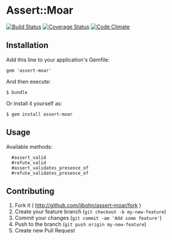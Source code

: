 # Assert::Moar

[![Build Status](https://travis-ci.org/jjbohn/assert-moar.png?branch=master)](https://travis-ci.org/jjbohn/assert-moar)
[![Coverage Status](https://coveralls.io/repos/jjbohn/assert-moar/badge.png?branch=master)](https://coveralls.io/r/jjbohn/assert-moar?branch=master)
[![Code Climate](https://codeclimate.com/github/jjbohn/assert-moar.png)](https://codeclimate.com/github/jjbohn/assert-moar)

## Installation

Add this line to your application's Gemfile:

    gem 'assert-moar'

And then execute:

    $ bundle

Or install it yourself as:

    $ gem install assert-moar

## Usage

Available methods:
```
  #assert_valid
  #refute_valid
  #assert_validates_presence_of
  #refute_validates_presence_of
```

## Contributing

1. Fork it ( http://github.com/jjbohn/assert-moar/fork )
2. Create your feature branch (`git checkout -b my-new-feature`)
3. Commit your changes (`git commit -am 'Add some feature'`)
4. Push to the branch (`git push origin my-new-feature`)
5. Create new Pull Request
